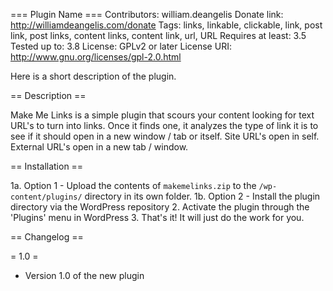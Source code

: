 === Plugin Name ===
Contributors: william.deangelis
Donate link: http://williamdeangelis.com/donate
Tags: links, linkable, clickable, link, post link, post links, content links, content link, url, URL
Requires at least: 3.5
Tested up to: 3.8
License: GPLv2 or later
License URI: http://www.gnu.org/licenses/gpl-2.0.html

Here is a short description of the plugin. 

== Description ==

Make Me Links is a simple plugin that scours your content looking for text URL's to turn into links. Once it finds one, it analyzes the type of link it is to see if it should open in a new window / tab or itself. Site URL's open in self. External URL's open in a new tab / window.

== Installation ==

1a. Option 1 - Upload the contents of `makemelinks.zip` to the `/wp-content/plugins/` directory in its own folder.
1b. Option 2 - Install the plugin directory via the WordPress repository
2. Activate the plugin through the 'Plugins' menu in WordPress
3. That's it! It will just do the work for you.

== Changelog ==

= 1.0 =
* Version 1.0 of the new plugin
